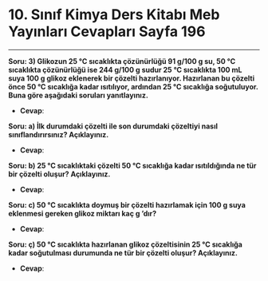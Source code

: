 # 10. Sınıf Kimya Ders Kitabı Meb Yayınları Cevapları Sayfa 196

---

**Soru: 3) Glikozun 25 °C sıcaklıkta çözünürlüğü 91 g/100 g su, 50 °C sıcaklıkta çözünürlüğü ise 244 g/100 g sudur 25 °C sıcaklıkta 100 mL suya 100 g glikoz eklenerek bir çözelti hazırlanıyor. Hazırlanan bu çözelti önce 50 °C sıcaklığa kadar ısıtılıyor, ardından 25 °C sıcaklığa soğutuluyor. Buna göre aşağıdaki soruları yanıtlayınız.**

-   **Cevap**:

**Soru: a) İlk durumdaki çözelti ile son durumdaki çözeltiyi nasıl sınıflandırırsınız? Açıklayınız.**

-   **Cevap**:

**Soru: b) 25 °C sıcaklıktaki çözelti 50 °C sıcaklığa kadar ısıtıldığında ne tür bir çözelti oluşur? Açıklayınız.**

-   **Cevap**:

**Soru: c) 50 °C sıcaklıkta doymuş bir çözelti hazırlamak için 100 g suya eklenmesi gereken glikoz miktarı kaç g ’dır?**

-   **Cevap**:

**Soru: ç) 50 °C sıcaklıkta hazırlanan glikoz çözeltisinin 25 °C sıcaklığa kadar soğutulması durumunda ne tür bir çözelti oluşur? Açıklayınız.**

-   **Cevap**: